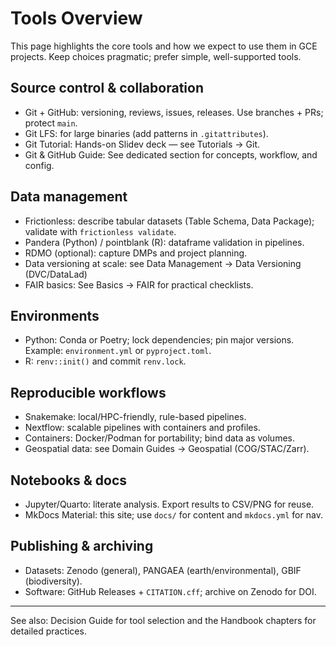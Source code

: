 # Tools Overview

This page highlights the core tools and how we expect to use them in GCE projects. Keep choices pragmatic; prefer simple, well-supported tools.

## Source control & collaboration
- Git + GitHub: versioning, reviews, issues, releases. Use branches + PRs; protect `main`.
- Git LFS: for large binaries (add patterns in `.gitattributes`).
- Git Tutorial: Hands-on Slidev deck — see Tutorials → Git.
- Git & GitHub Guide: See dedicated section for concepts, workflow, and config.

## Data management
- Frictionless: describe tabular datasets (Table Schema, Data Package); validate with `frictionless validate`.
- Pandera (Python) / pointblank (R): dataframe validation in pipelines.
- RDMO (optional): capture DMPs and project planning.
- Data versioning at scale: see Data Management → Data Versioning (DVC/DataLad)
- FAIR basics: See Basics → FAIR for practical checklists.

## Environments
- Python: Conda or Poetry; lock dependencies; pin major versions. Example: `environment.yml` or `pyproject.toml`.
- R: `renv::init()` and commit `renv.lock`.

## Reproducible workflows
- Snakemake: local/HPC-friendly, rule-based pipelines.
- Nextflow: scalable pipelines with containers and profiles.
- Containers: Docker/Podman for portability; bind data as volumes.
- Geospatial data: see Domain Guides → Geospatial (COG/STAC/Zarr).

## Notebooks & docs
- Jupyter/Quarto: literate analysis. Export results to CSV/PNG for reuse.
- MkDocs Material: this site; use `docs/` for content and `mkdocs.yml` for nav.

## Publishing & archiving
- Datasets: Zenodo (general), PANGAEA (earth/environmental), GBIF (biodiversity).
- Software: GitHub Releases + `CITATION.cff`; archive on Zenodo for DOI.

---

See also: Decision Guide for tool selection and the Handbook chapters for detailed practices.
